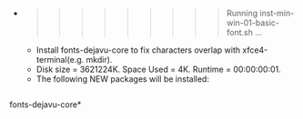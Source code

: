 * >>>>>>>>> Running inst-min-win-01-basic-font.sh ...
  * Install fonts-dejavu-core to fix characters overlap with xfce4-terminal(e.g. mkdir).
  * Disk size = 3621224K. Space Used = 4K. Runtime = 00:00:00:01.
  * The following NEW packages will be installed:
  ```bash
fonts-dejavu-core*
  ```
